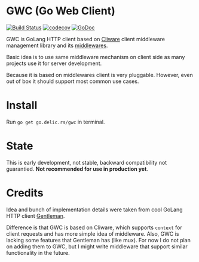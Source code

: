 # GWC (Go Web Client)
[![Build Status](https://travis-ci.org/delicb/gwc.svg?branch=master)](https://travis-ci.org/delicb/gwc)
[![codecov](https://codecov.io/gh/delicb/gwc/branch/master/graph/badge.svg)](https://codecov.io/gh/delicb/gwc)
[![GoDoc](http://godoc.org/github.com/delicb/gwc?status.png)](http://godoc.org/github.com/delicb/gwc)

GWC is GoLang HTTP client based on [Cliware](https://github.com/delicb/cliware)
client middleware management library and its [middlewares](https://github.com/delicb/cliware-middlewares).

Basic idea is to use same middleware mechanism on client side as many projects
use it for server development. 

Because it is based on middlewares client is very pluggable. However, even out 
of box it should support most common use cases.

# Install
Run `go get go.delic.rs/gwc` in terminal.


# State
This is early development, not stable, backward compatibility not guarantied.
**Not recommended for use in production yet**.

# Credits
Idea and bunch of implementation details were taken from cool GoLang HTTP client
[Gentleman](https://github.com/h2non/gentleman).

Difference is that GWC is based on Cliware, which supports `context` for client
requests and has more simple idea of middleware. Also, GWC is lacking some
features that Gentleman has (like mux). For now I do not plan on adding them
to GWC, but I might write middleware that support similar functionality in the
future. 
